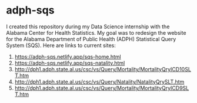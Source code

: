 # adph-sqs
I created this repository during my Data Science internship with the Alabama Center for Health Statistics.
My goal was to redesign the website for the Alabama Department of Public Health (ADPH) Statistical Query System (SQS).
Here are links to current sites:

1. https://adph-sqs.netlify.app/sqs-home.html
2. https://adph-sqs.netlify.app/sqs-natality.html
3. http://dph1.adph.state.al.us/csc/vs/Query/Mortality/MortalityQryICD10SLT.htm
4. http://dph1.adph.state.al.us/csc/vs/Query/Natality/NatalityQrySLT.htm
5. http://dph1.adph.state.al.us/csc/vs/Query/Mortality/MortalityQryICD9SLT.htm
